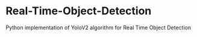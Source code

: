 # Real-Time-Object-Detection
Python implementation of YoloV2 algorithm for Real Time Object Detection

